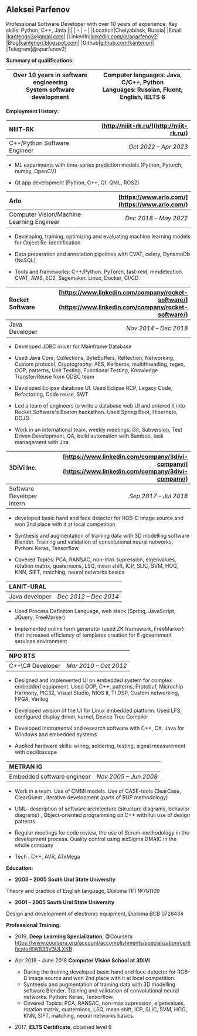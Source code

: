 ﻿## **Aleksei Parfenov**
Professional Software Developer with over 10 years of experience. Key skills: Python, C++, Java
|||
| - | - |
|Location|Chelyabinsk, Russia|
|Email |[kantengri3@gmail.com](mailto:aparfenov2@yandex.ru)|
|LinkedIn|[linkedin.com/in/aparfenov2](https://www.linkedin.com/in/aparfenov2/)|
|Blog|[kantengri.blogspot.com](http://kantengri.blogspot.com/)|
|Github|[github.com/kantengri](https://github.com/kantengri)|
|Telegram|@aparfenov2|

**Summary of qualifications:**

|Over 10 years in software engineering<br>System software development|Computer languages: Java, C/C++, Python<br>Languages: Russian, Fluent; English, IELTS 6|
| - | - |

**Employment History:**



|**NIIIT-RK**|[http://niiit-rk.ru/](http://niiit-rk.ru/)|
| :- | -: |
|C++/Python Software Engineer|*Oct 2022 – Apr 2023*|

- ML experiments with time-series prediction models (Python, Pytorch, numpy, OpenCV)

- Qt app development (Python, C++, Qt. QML, ROS2)



|**Arlo**|[https://www.arlo.com/](https://www.arlo.com/)|
| :- | -: |
|Computer Vision/Machine Learning Engineer|*Dec 2018 – May 2022*|

- Developing, training, optimizing and evaluating machine learning models for Object Re-Identification

- Data preparation and annotation pipelines with CVAT, celery, DynamoDb (NoSQL)

- Tools and frameworks: C++/Python. PyTorch, fast-reid, mmdetection. CVAT, AWS, EC2, Sagemaker. Linux, Docker, CI/CD



|**Rocket Software**|[https://www.linkedin.com/company/rocket-software/](https://www.linkedin.com/company/rocket-software/)|
| :- | -: |
|Java Developer|*Nov 2014 – Dec 2018*|

- Developed JDBC driver for Mainframe Database

- Used Java Core, Collections, ByteBuffers, Reflection, Networking, Custom protocol, Cryptography: AES, Kerberos, multithreading, regex, OOP, patterns, Unit Testing, Functional Testing, Knowledge Transfer/Reuse from ODBC team

- Developed Eclipse database UI. Used Eclipse RCP, Legacy Code, Refactoring, Code reuse, SWT

- Led a team of engineers to write a database web UI and entered it into Rocket Software's Boston hackathon. Used Spring Boot, Hibernate, DOJO

- Work in an international team, weekly meetings, Git, Subversion, Test Driven Development, QA, build automation with Bamboo, task management with Jira



|**3DiVi Inc.**|[https://www.linkedin.com/company/3divi-company/](https://www.linkedin.com/company/3divi-company/)|
| :- | -: |
|Software Developer intern|*Sep 2017 – Jul 2018*|

- developed basic hand and face detector for RGB-D image source and won 2nd place with it at local competition

- Synthesis and augmentation of training data with 3D modelling software Blender. Training and validation of convolutional neural networks. Python: Keras, Tensorflow.

- Covered Topics: PCA, RANSAC, non-max supression, eigenvalues, rotation matrix, quaternions, LSQ, mean shift, ICP, SLIC, SVM, HOG, KNN, SIFT, matching, neural networks basics



|**LANIT-URAL**|[]()|
| :- | -: |
|Java developer|*Dec 2012 – Dec 2014*|

- Used Process Definition Language, web stack (Spring, JavaScript, JQuery, FreeMarker)

- Implemented online form generator (used ZK framework, FreeMarker) that increased efficiency of templates creation for E-government services environment



|**NPO RTS**|[]()|
| :- | -: |
|C++\C# Developer|*Mar 2010 – Oct 2012*|

- Designed and implemented UI on embedded system for complex embedded equipment. Used OOP, C++, patterns, Protobuf, Microchip Harmony, PIC32, Visual Studio, NIOS II, TI DSP, Custom networking, FPGA, Verilog

- Developed version of the UI for Linux embedded platform. Used LFS, configured display driver, kernel, Device Tree Compiler

- Developed instrumental and research software with C++, C#, Java for Windows and embedded systems

- Applied hardware skills: wiring, soldering, testing, signal measurement with oscilloscope



|**METRAN IG**|[]()|
| :- | -: |
|Embedded software engineer|*Nov 2005 – Jun 2008*|

- Work in a team. Use of  CMMI models.  Use of CASE-tools ClearCase, ClearQuest , iterative development (parts of RUP methodology)

- UML- description of software architecture (structure diagrams, behavior diagrams) , Object-oriented programming on C++ with full use of design patterns

- Regular meetings for code review, the use of Scrum-methodology in the development process. Quality control using sixSigma DMAIC in the whole company

- Tech : C++, AVR, ATxMega




**Education:**
- **2003 – 2005 South Ural State University**

Theory and practice of English language, Diploma ПП №761109

- **2001 – 2005 South Ural State University**

Design and development of electronic equipment, Diploma ВСВ 0728434

**Professional Training:**

- 2019, **Deep Learning Specialization**, @Coursera<br>https://www.coursera.org/account/accomplishments/specialization/certificate/6WB33V3ULXKB

- Apr 2018 - June 2018 **Computer Vision School at 3DiVi**

    - During the training developed basic hand and face detector for RGB-D image source and won 2nd place with it at local competition.
    - Synthesis and augmentation of training data with 3D modelling software Blender. Training and validation of convolutional neural networks. Python: Keras, Tensorflow.
    - Covered Topics: PCA, RANSAC, non-max supression, eigenvalues, rotation matrix, quaternions, LSQ, mean shift, ICP, SLIC, SVM, HOG, KNN, SIFT, matching, neural networks basics.

- 2017, **IELTS Certificate**, obtained level 6

